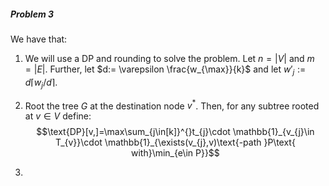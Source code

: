 ##### Problem 3
We have that:
1. We will use a DP and rounding to solve the problem. Let $n=\left| V \right|$ and $m=\left| E \right|$. Further, let $d:= \varepsilon  \frac{w_{\max}}{k}$ and let $w'_{j}:=d\left\lceil w_{j} / d\right\rceil$. 

3. Root the tree $G$ at the destination node $v^{*}$. Then, for any subtree rooted at $v\in V$ define: $$\text{DP}[v,]=\max\sum_{j\in[k]}^{}t_{j}\cdot \mathbb{1}_{v_{j}\in T_{v}}\cdot \mathbb{1}_{\exists(v_{j},v)\text{-path }P\text{ with}\min_{e\in P}}$$
4. 